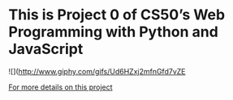 # This is Project 0 of CS50’s Web Programming with Python and JavaScript

![](http://www.giphy.com/gifs/Ud6HZxj2mfnGfd7vZE

[For more details on this project](https://cs50.harvard.edu/web/2020/projects/0/search/)
